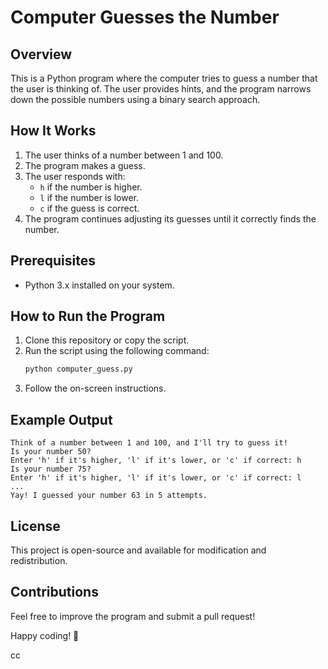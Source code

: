 # Computer Guesses the Number

## Overview
This is a Python program where the computer tries to guess a number that the user is thinking of. The user provides hints, and the program narrows down the possible numbers using a binary search approach.

## How It Works
1. The user thinks of a number between 1 and 100.
2. The program makes a guess.
3. The user responds with:
   - `h` if the number is higher.
   - `l` if the number is lower.
   - `c` if the guess is correct.
4. The program continues adjusting its guesses until it correctly finds the number.

## Prerequisites
- Python 3.x installed on your system.

## How to Run the Program
1. Clone this repository or copy the script.
2. Run the script using the following command:
   ```bash
   python computer_guess.py
   ```
3. Follow the on-screen instructions.

## Example Output
```
Think of a number between 1 and 100, and I'll try to guess it!
Is your number 50?
Enter 'h' if it's higher, 'l' if it's lower, or 'c' if correct: h
Is your number 75?
Enter 'h' if it's higher, 'l' if it's lower, or 'c' if correct: l
...
Yay! I guessed your number 63 in 5 attempts.
```

## License
This project is open-source and available for modification and redistribution.

## Contributions
Feel free to improve the program and submit a pull request!

Happy coding! 🚀

cc